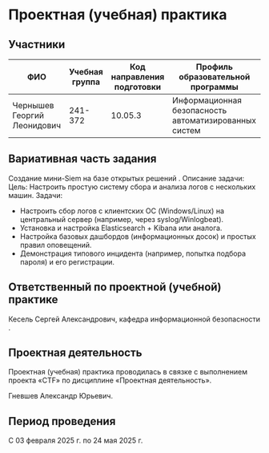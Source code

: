 # Проектная (учебная) практика

## Участники

| ФИО | Учебная группа | Код направления подготовки | Профиль образовательной программы |
|-|-|-|-|
| Чернышев Георгий Леонидович|241-372|10.05.3|Информационная безопасность автоматизированных систем|


## Вариативная часть задания

Создание мини-Siem на базе открытых решений .
Описание задачи:
Цель: Настроить простую систему сбора и анализа логов с нескольких машин.
Задачи:
- Настроить сбор логов с клиентских ОС (Windows/Linux) на центральный сервер (например, через syslog/Winlogbeat).
- Установка и настройка Elasticsearch + Kibana или аналога.
- Настройка базовых дашбордов (информационных досок) и простых правил оповещений.
- Демонстрация типового инцидента (например, попытка подбора пароля) и его регистрации.
  
## Ответственный по проектной (учебной) практике

Кесель Сергей Александрович, кафедра информационной безопасности .

## Проектная деятельность

Проектная (учебная) практика проводилась в связке с выполнением проекта «CTF» по дисциплине «Проектная деятельность».

Гневшев Александр Юрьевич.

## Период проведения

С 03 февраля 2025 г. по 24 мая 2025 г.
